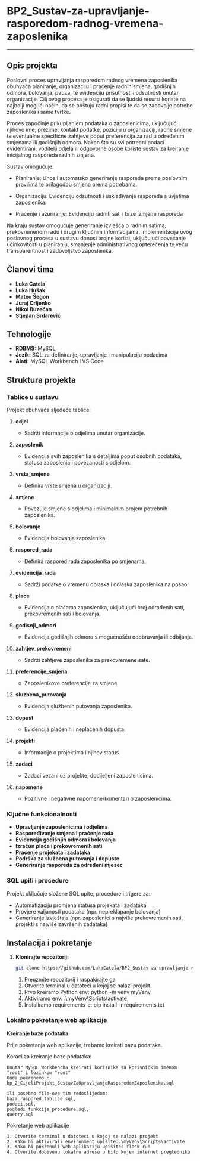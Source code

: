 # BP2_Sustav-za-upravljanje-rasporedom-radnog-vremena-zaposlenika
---

## Opis projekta

Poslovni proces upravljanja rasporedom radnog vremena zaposlenika obuhvaća planiranje, organizaciju i praćenje radnih smjena, godišnjih odmora, bolovanja, pauza, te evidenciju prisutnosti i odsutnosti unutar organizacije. Cilj ovog procesa je osigurati da se ljudski resursi koriste na najbolji mogući način, da se poštuju radni propisi te da se zadovolje potrebe zaposlenika i same tvrtke. 

Proces započinje prikupljanjem podataka o zaposlenicima, uključujući njihovo ime, prezime, kontakt podatke, poziciju u organizaciji, radne smjene te eventualne specifične zahtjeve poput preferencija za rad u određenim smjenama ili godišnjih odmora. Nakon što su svi potrebni podaci evidentirani, voditelji odjela ili odgovorne osobe koriste sustav za kreiranje inicijalnog rasporeda radnih smjena.  

Sustav omogućuje:   

- Planiranje: Unos i automatsko generiranje rasporeda prema poslovnim pravilima te prilagodbu smjena prema potrebama.   

- Organizaciju: Evidenciju odsutnosti i usklađivanje rasporeda s uvjetima zaposlenika.   

- Praćenje i ažuriranje: Evidenciju radnih sati i brze izmjene rasporeda  

Na kraju sustav omogućuje generiranje izvješća o radnim satima, prekovremenom radu i drugim ključnim informacijama. Implementacija ovog poslovnog procesa u sustavu donosi brojne koristi, uključujući povećanje učinkovitosti u planiranju, smanjenje administrativnog opterećenja te veću transparentnost i zadovoljstvo zaposlenika.

## Članovi tima
- **Luka Catela**
- **Luka Hušak**
- **Mateo Šegon**
- **Juraj Crljenko**
- **Nikol Buzećan**
- **Stjepan Srdarević**
## Tehnologije
- **RDBMS:** MySQL
- **Jezik:** SQL za definiranje, upravljanje i manipulaciju podacima
- **Alati:** MySQL Workbench i VS Code

## Struktura projekta

### Tablice u sustavu
Projekt obuhvaća sljedeće tablice:

1. **odjel**
   - Sadrži informacije o odjelima unutar organizacije.

2. **zaposlenik**
   - Evidencija svih zaposlenika s detaljima poput osobnih podataka, statusa zaposlenja i povezanosti s odjelom.

3. **vrsta_smjene**
   - Definira vrste smjena u organizaciji.

4. **smjene**
   - Povezuje smjene s odjelima i minimalnim brojem potrebnih zaposlenika.

5. **bolovanje**
   - Evidencija bolovanja zaposlenika.

6. **raspored_rada**
   - Definira raspored rada zaposlenika po smjenama.

7. **evidencija_rada**
   - Sadrži podatke o vremenu dolaska i odlaska zaposlenika na posao.

8. **place**
   - Evidencija o plaćama zaposlenika, uključujući broj odrađenih sati, prekovremenih sati i bolovanja.

9. **godisnji_odmori**
   - Evidencija godišnjih odmora s mogućnošću odobravanja ili odbijanja.

10. **zahtjev_prekovremeni**
    - Sadrži zahtjeve zaposlenika za prekovremene sate.

11. **preferencije_smjena**
    - Zaposlenikove preferencije za smjene.

12. **sluzbena_putovanja**
    - Evidencija službenih putovanja zaposlenika.

13. **dopust**
    - Evidencija plaćenih i neplaćenih dopusta.

14. **projekti**
    - Informacije o projektima i njihov status.

15. **zadaci**
    - Zadaci vezani uz projekte, dodijeljeni zaposlenicima.

16. **napomene**
    - Pozitivne i negativne napomene/komentari o zaposlenicima.

### Ključne funkcionalnosti
- **Upravljanje zaposlenicima i odjelima**
- **Raspoređivanje smjena i praćenje rada**
- **Evidencija godišnjih odmora i bolovanja**
- **Izračun plaća i prekovremenih sati**
- **Praćenje projekata i zadataka**
- **Podrška za službena putovanja i dopuste**
- **Generiranje rasporeda za određeni mjesec**


### SQL upiti i procedure
Projekt uključuje složene SQL upite, procedure i trigere za:
- Automatizaciju promjena statusa projekata i zadataka
- Provjere valjanosti podataka (npr. nepreklapanje bolovanja)
- Generiranje izvještaja (npr. zaposlenici s najviše prekovremenih sati, projekti s najviše završenih zadataka)

## Instalacija i pokretanje

1. **Klonirajte repozitorij:**
   ```bash
   git clone https://github.com/LukaCatela/BP2_Sustav-za-upravljanje-rasporedom-radnog-vremena-zaposlenika.git
   ```


    1. Preuzmite repozitorij i raspakirajte ga
    2. Otvorite terminal u datoteci u kojoj se nalazi projekt
    3. Prvo kreiramo Python env: python -m venv myVenv
    4. Aktiviramo env: .\myVenv\Scripts\activate
    5. Instaliramo requirements-e: pip install -r requirements.txt

### Lokalno pokretanje web aplikacije

**Kreiranje baze podataka**

Prije pokretanja web aplikacije, trebamo kreirati bazu podataka.

Koraci za kreiranje baze podataka:

    Unutar MySQL Workbencha kreirati korisnika sa korisničkim imenom "root" i lozinkom "root"
    Onda pokrenemo : bp_2_CijeliProjekt_SustavZaUpravljanjeRasporedomZaposlenika.sql

    ili posebno file-ove tim redoslijedom:
    baza_raspored_tablice.sql,
    podaci.sql,
    pogledi_funkcije_procedure.sql,
    querry.sql

Pokretanje web aplikacije

    1. Otvorite terminal u datoteci u kojoj se nalazi projekt
    2. Kako bi aktivirali environment upišite:.\myVenv\Scripts\activate
    3. Kako bi pokrenuli web aplikaciju upišite: flask run
    4. Otvorite dobivenu lokalnu adresu u bilo kojem internet pregledniku
